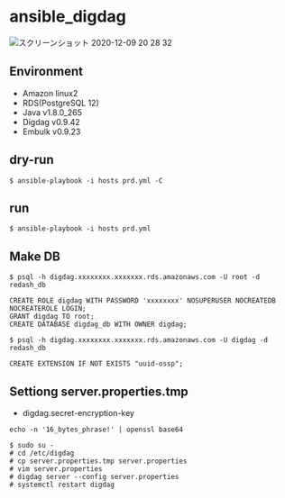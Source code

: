 # ansible_digdag

![スクリーンショット 2020-12-09 20 28 32](https://user-images.githubusercontent.com/5633085/101624459-49d50980-3a5d-11eb-874f-780ea593e1b0.jpg)


## Environment

- Amazon linux2
- RDS(PostgreSQL 12)
- Java v1.8.0_265
- Digdag v0.9.42
- Embulk v0.9.23

## dry-run

```
$ ansible-playbook -i hosts prd.yml -C
```

## run

```
$ ansible-playbook -i hosts prd.yml 
```

## Make DB

```
$ psql -h digdag.xxxxxxxx.xxxxxxx.rds.amazonaws.com -U root -d redash_db
 
CREATE ROLE digdag WITH PASSWORD 'xxxxxxxx' NOSUPERUSER NOCREATEDB NOCREATEROLE LOGIN;
GRANT digdag TO root;
CREATE DATABASE digdag_db WITH OWNER digdag;
    
$ psql -h digdag.xxxxxxxx.xxxxxxx.rds.amazonaws.com -U digdag -d redash_db

CREATE EXTENSION IF NOT EXISTS "uuid-ossp";
```

## Settiong server.properties.tmp

- digdag.secret-encryption-key
```
echo -n '16_bytes_phrase!' | openssl base64
```

```
$ sudo su -
# cd /etc/digdag
# cp server.properties.tmp server.properties
# vim server.properties
# digdag server --config server.properties
# systemctl restart digdag
```
